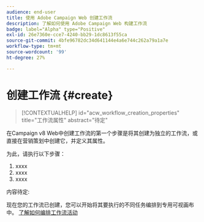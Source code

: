 ```yaml
---
audience: end-user
title: 使用 Adobe Campaign Web 创建工作流
description: 了解如何使用 Adobe Campaign Web 构建工作流
badge: label="Alpha" type="Positive"
exl-id: 26e7360e-cce7-4240-bb29-1dc8613f55ca
source-git-commit: 4bfe96782dc34d641144e4a6e744c262a79a1a7e
workflow-type: tm+mt
source-wordcount: '99'
ht-degree: 27%

---
```



# 创建工作流 {#create}

>[!CONTEXTUALHELP]
>id="acw_workflow_creation_properties"
>title="工作流属性"
>abstract="待定"

在Campaign v8 Web中创建工作流的第一个步骤是将其创建为独立的工作流，或直接在营销策划中创建它，并定义其属性。

为此，请执行以下步骤：

1. xxxx
1. xxxx
1. xxxx

内容待定:

现在您的工作流已创建，您可以开始将其要执行的不同任务编排到专用可视画布中。 [了解如何编排工作流活动](build-workflow.md)

